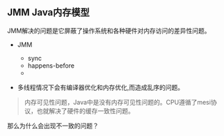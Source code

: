 ## JMM Java内存模型

JMM解决的问题是它屏蔽了操作系统和各种硬件对内存访问的差异性问题。

* JMM
  * sync
  * happens-before
  * 

* 多线程情况下会有编译器优化和内存优化,而造成乱序的问题。


> 内存可见性问题，Java中是没有内存可见性问题的。CPU遵循了mesi协议，也就解决了硬件的缓存一致性问题。

那么为什么会出现不一致的问题？ 
